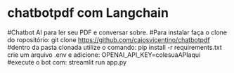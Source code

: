 # chatbotpdf com Langchain
#Chatbot AI para ler seu PDF e conversar sobre.
#Para instalar faça o clone do ropositório:
git clone https://github.com/caiosvicentino/chatbotpdf
#dentro da pasta clonada utilize o comando:
pip install -r requirements.txt
crie um arquivo .env e adicione:
OPENAI_API_KEY=colesuaAPIaqui
#execute o bot com:
streamlit run app.py
